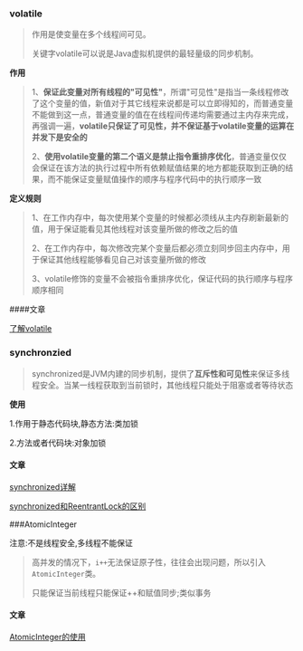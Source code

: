 ### volatile

>作用是使变量在多个线程间可见。
>
>关键字volatile可以说是Java虚拟机提供的最轻量级的同步机制。

**作用**

>1、**保证此变量对所有线程的"可见性"**，所谓"可见性"是指当一条线程修改了这个变量的值，新值对于其它线程来说都是可以立即得知的，而普通变量不能做到这一点，普通变量的值在在线程间传递均需要通过主内存来完成，再强调一遍，**volatile只保证了可见性，并不保证基于volatile变量的运算在并发下是安全的**
>
>2、**使用volatile变量的第二个语义是禁止指令重排序优化**，普通变量仅仅会保证在该方法的执行过程中所有依赖赋值结果的地方都能获取到正确的结果，而不能保证变量赋值操作的顺序与程序代码中的执行顺序一致

**定义规则**

>1、在工作内存中，每次使用某个变量的时候都必须线从主内存刷新最新的值，用于保证能看见其他线程对该变量所做的修改之后的值
>
>2、在工作内存中，每次修改完某个变量后都必须立刻同步回主内存中，用于保证其他线程能够看见自己对该变量所做的修改
>
>3、volatile修饰的变量不会被指令重排序优化，保证代码的执行顺序与程序顺序相同

####文章

[了解volatile](https://blog.csdn.net/weixin_34384557/article/details/93921761)

### synchronzied

>synchronized是JVM内建的同步机制，提供了**互斥性和可见性**来保证多线程安全。当某一线程获取到当前锁时，其他线程只能处于阻塞或者等待状态

**使用**

1.作用于静态代码块,静态方法:类加锁

2.方法或者代码块:对象加锁

#### 文章

[synchronized详解](https://www.jianshu.com/p/16cec9b50ad2)

[synchronized和ReentrantLock的区别](https://www.jianshu.com/p/c6a602be4994)

###AtomicInteger

注意:不是线程安全,多线程不能保证

> 高并发的情况下，`i++`无法保证原子性，往往会出现问题，所以引入`AtomicInteger`类。
>
> 只能保证当前线程只能保证++和赋值同步;类似事务

#### 文章

[AtomicInteger的使用](https://blog.csdn.net/mranyang/article/details/52281865)







### 

